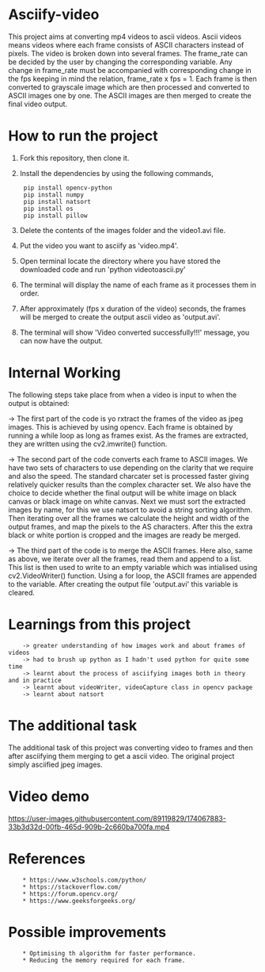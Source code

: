 # Asciify-video
This project aims at converting mp4 videos to ascii videos. Ascii videos means videos where each frame consists of ASCII characters instead of pixels. The video is broken down into several frames. The frame_rate can be decided by the user by changing the corresponding variable. Any change in frame_rate must be accompanied with corresponding change in the fps keeping in mind the relation, frame_rate x fps = 1. Each frame is then converted to grayscale image which are then processed and converted to ASCII images one by one. The ASCII images are then merged to create the final video output.

# How to run the project
1. Fork this repository, then clone it. 

2. Install the dependencies by using the following commands,

        pip install opencv-python
        pip install numpy
        pip install natsort
        pip install os
        pip install pillow
        
3. Delete the contents of the images folder and the video1.avi file. 

4. Put the video you want to asciify as 'video.mp4'.

5. Open terminal locate the directory where you have stored the downloaded code and run 'python videotoascii.py'

6. The terminal will display the name of each frame as it processes them in order.

7. After approximately (fps x duration of the video) seconds, the frames will be merged to create the output ascii video as 'output.avi'.

8. The terminal will show 'Video converted successfully!!!' message, you can now have the output.

# Internal Working
The following steps take place from when a video is input to when the output is obtained:

-> The first part of the code is yo rxtract the frames of the video as jpeg images. This is achieved by using opencv. Each frame is obtained by running a while loop as long as frames exist. As the frames are extracted, they are written using the cv2.imwrite() function.
 
-> The second part of the code converts each frame to ASCII images. We have two sets of     characters to use depending on the clarity that we require and also the speed. The standard charcater set is processed faster giving relatively quicker results than the complex character  set. We also have the choice to decide whether the final output will be white image on black    canvas or black image on white canvas. Next we must sort the extracted images by name, for this  we use natsort to avoid a string sorting algorithm. Then iterating over all the frames we   calculate the height and width of the output frames, and map the pixels to the AS characters. After this the extra black or white portion is cropped and the images are ready  be merged.

-> The third part of the code is to merge the ASCII frames. Here also, same as above, we iterate over all the frames, read them and append to a  list. This list is then used to write to an empty variable which was intialised using cv2.VideoWriter() function. Using a for loop, the ASCII frames are appended to the variable. After creating the output file 'output.avi' this variable is cleared.


# Learnings from this project
        -> greater understanding of how images work and about frames of videos
        -> had to brush up python as I hadn't used python for quite some time
        -> learnt about the process of asciifying images both in theory and in practice
        -> learnt about videoWriter, videoCapture class in opencv package
        -> learnt about natsort 

# The additional task
The additional task of this project was converting video to frames and then after asciifying them merging to get a ascii video. The original project simply asciified jpeg images.

# Video demo

https://user-images.githubusercontent.com/89119829/174067883-33b3d32d-00fb-465d-909b-2c660ba700fa.mp4

# References
        * https://www.w3schools.com/python/
        * https://stackoverflow.com/
        * https://forum.opencv.org/
        * https://www.geeksforgeeks.org/
        
# Possible improvements
        * Optimising th algorithm for faster performance.
        * Reducing the memory required for each frame.
